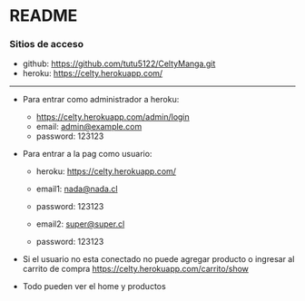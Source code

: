 # README

### Sitios de acceso

- github: https://github.com/tutu5122/CeltyManga.git 
- heroku: https://celty.herokuapp.com/
---
+ Para entrar como administrador a heroku:
    * https://celty.herokuapp.com/admin/login
    * email: admin@example.com
    * password: 123123
      
+ Para entrar a la pag como usuario:
    * heroku: https://celty.herokuapp.com/
    * email1: nada@nada.cl 
    * password: 123123
    
    * email2: super@super.cl 
    * password: 123123
  

 
 - Si el usuario no esta conectado no puede agregar producto o ingresar al carrito de compra https://celty.herokuapp.com/carrito/show
 
 - Todo pueden ver el home y productos

 

